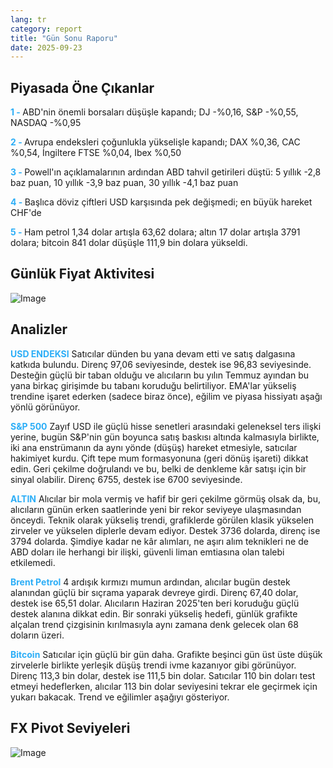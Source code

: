 ```yaml
---
lang: tr
category: report
title: "Gün Sonu Raporu"
date: 2025-09-23
---
```



<h2>Piyasada Öne Çıkanlar</h2>
<strong style="color: #2caef7;">1 - </strong> ABD'nin önemli borsaları düşüşle kapandı; DJ -%0,16, S&P -%0,55, NASDAQ -%0,95

<strong style="color: #2caef7;">2 - </strong> Avrupa endeksleri çoğunlukla yükselişle kapandı; DAX %0,36, CAC %0,54, İngiltere FTSE %0,04, Ibex %0,50

<strong style="color: #2caef7;">3 - </strong> Powell'ın açıklamalarının ardından ABD tahvil getirileri düştü: 5 yıllık -2,8 baz puan, 10 yıllık -3,9 baz puan, 30 yıllık -4,1 baz puan

<strong style="color: #2caef7;">4 - </strong> Başlıca döviz çiftleri USD karşısında pek değişmedi; en büyük hareket CHF'de

<strong style="color: #2caef7;">5 - </strong> Ham petrol 1,34 dolar artışla 63,62 dolara; altın 17 dolar artışla 3791 dolara; bitcoin 841 dolar düşüşle 111,9 bin dolara yükseldi.




<h2>Günlük Fiyat Aktivitesi</h2>
<img src="https://markleighedu.github.io/img/Sep-2025/23-Sep-2025/price.jpg" alt="Image"/>

<h2>Analizler</h2>
<strong style="color: #2caef7;">USD ENDEKSI</strong> Satıcılar dünden bu yana devam etti ve satış dalgasına katkıda bulundu. Direnç 97,06 seviyesinde, destek ise 96,83 seviyesinde. Desteğin güçlü bir taban olduğu ve alıcıların bu yılın Temmuz ayından bu yana birkaç girişimde bu tabanı koruduğu belirtiliyor. EMA'lar yükseliş trendine işaret ederken (sadece biraz önce), eğilim ve piyasa hissiyatı aşağı yönlü görünüyor.

<strong style="color: #2caef7;">S&P 500</strong> Zayıf USD ile güçlü hisse senetleri arasındaki geleneksel ters ilişki yerine, bugün S&P'nin gün boyunca satış baskısı altında kalmasıyla birlikte, iki ana enstrümanın da aynı yönde (düşüş) hareket etmesiyle, satıcılar hakimiyet kurdu. Çift tepe mum formasyonuna (geri dönüş işareti) dikkat edin. Geri çekilme doğrulandı ve bu, belki de denkleme kâr satışı için bir sinyal olabilir. Direnç 6755, destek ise 6700 seviyesinde.

<strong style="color: #2caef7;">ALTIN</strong> Alıcılar bir mola vermiş ve hafif bir geri çekilme görmüş olsak da, bu, alıcıların günün erken saatlerinde yeni bir rekor seviyeye ulaşmasından önceydi. Teknik olarak yükseliş trendi, grafiklerde görülen klasik yükselen zirveler ve yükselen diplerle devam ediyor. Destek 3736 dolarda, direnç ise 3794 dolarda. Şimdiye kadar ne kâr alımları, ne aşırı alım teknikleri ne de ABD doları ile herhangi bir ilişki, güvenli liman emtiasına olan talebi etkilemedi.

<strong style="color: #2caef7;">Brent Petrol</strong> 4 ardışık kırmızı mumun ardından, alıcılar bugün destek alanından güçlü bir sıçrama yaparak devreye girdi. Direnç 67,40 dolar, destek ise 65,51 dolar. Alıcıların Haziran 2025'ten beri koruduğu güçlü destek alanına dikkat edin. Bir sonraki yükseliş hedefi, günlük grafikte alçalan trend çizgisinin kırılmasıyla aynı zamana denk gelecek olan 68 doların üzeri.

<strong style="color: #2caef7;">Bitcoin</strong> Satıcılar için güçlü bir gün daha. Grafikte beşinci gün üst üste düşük zirvelerle birlikte yerleşik düşüş trendi ivme kazanıyor gibi görünüyor. Direnç 113,3 bin dolar, destek ise 111,5 bin dolar. Satıcılar 110 bin doları test etmeyi hedeflerken, alıcılar 113 bin dolar seviyesini tekrar ele geçirmek için yukarı bakacak. Trend ve eğilimler aşağıyı gösteriyor.



<h2>FX Pivot Seviyeleri</h2>
<img src="https://markleighedu.github.io/img/Sep-2025/23-Sep-2025/pivot.jpg" alt="Image"/>